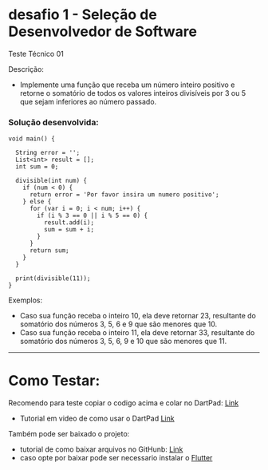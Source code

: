 # desafio 1 - Seleção de Desenvolvedor de Software

Teste Técnico 01

Descrição:
- Implemente uma função que receba um número inteiro positivo e retorne o
somatório de todos os valores inteiros divisíveis por 3 ou 5 que sejam inferiores ao
número passado.

### Solução desenvolvida:

```
void main() {

  String error = '';
  List<int> result = [];
  int sum = 0;

  divisible(int num) {
    if (num < 0) {
      return error = 'Por favor insira um numero positivo';
    } else {
      for (var i = 0; i < num; i++) {
        if (i % 3 == 0 || i % 5 == 0) {
          result.add(i);
          sum = sum + i;
        }
      }
      return sum;
    }
  }

  print(divisible(11));
}
```

Exemplos:
- Caso sua função receba o inteiro 10, ela deve retornar 23, resultante do somatório
dos números 3, 5, 6 e 9 que são menores que 10.
- Caso sua função receba o inteiro 11, ela deve retornar 33, resultante do somatório
dos números 3, 5, 6, 9 e 10 que são menores que 11.

---------

# Como Testar:

Recomendo para teste copiar o codigo acima e colar no DartPad: [Link](https://dartpad.dev/?)  

- Tutorial em video de como usar o DartPad [Link](https://www.youtube.com/watch?v=dkJF_YLFMLs&ab_channel=KamusWarrior)


Também pode ser baixado o projeto:

 - tutorial de como baixar arquivos no GitHunb: [Link](https://pt.jugomobile.com/como-baixar-arquivos-do-github/)
 - caso opte por baixar pode ser necessario instalar o [Flutter](https://pt.jugomobile.com/como-baixar-arquivos-do-github/)



